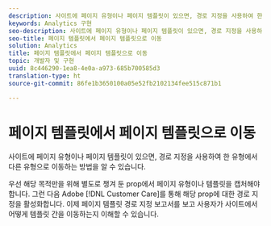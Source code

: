 ```yaml
---
description: 사이트에 페이지 유형이나 페이지 템플릿이 있으면, 경로 지정을 사용하여 한 유형에서 다른 유형으로 이동하는 방법을 알 수 있습니다.
keywords: Analytics 구현
seo-description: 사이트에 페이지 유형이나 페이지 템플릿이 있으면, 경로 지정을 사용하여 한 유형에서 다른 유형으로 이동하는 방법을 알 수 있습니다.
seo-title: 페이지 템플릿에서 페이지 템플릿으로 이동
solution: Analytics
title: 페이지 템플릿에서 페이지 템플릿으로 이동
topic: 개발자 및 구현
uuid: 8c446290-1ea8-4e0a-a973-685b700585d3
translation-type: ht
source-git-commit: 86fe1b3650100a05e52fb2102134fee515c871b1

---
```



# 페이지 템플릿에서 페이지 템플릿으로 이동

사이트에 페이지 유형이나 페이지 템플릿이 있으면, 경로 지정을 사용하여 한 유형에서 다른 유형으로 이동하는 방법을 알 수 있습니다.

우선 해당 목적만을 위해 별도로 챙겨 둔 prop에서 페이지 유형이나 템플릿을 캡처해야 합니다. 그런 다음 Adobe [!DNL Customer Care]를 통해 해당 prop에 대한 경로 지정을 활성화합니다. 이제 페이지 템플릿 경로 지정 보고서를 보고 사용자가 사이트에서 어떻게 템플릿 간을 이동하는지 이해할 수 있습니다.

